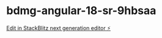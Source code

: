 # bdmg-angular-18-sr-9hbsaa

[Edit in StackBlitz next generation editor ⚡️](https://stackblitz.com/~/github.com/marcoabcf/bdmg-angular-18-sr-9hbsaa)